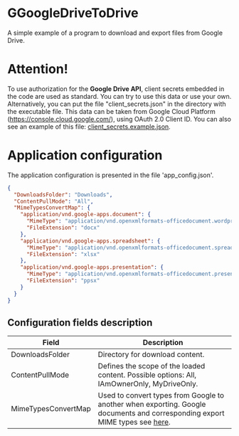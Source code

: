 # GGoogleDriveToDrive

A simple example of a program to download and export files from Google Drive.

# Attention!

To use authorization for the **Google Drive API**, client secrets embedded in the code are used as standard. You can try to use this data or use your own. Alternatively, you can put the file "client_secrets.json" in the directory with the executable file. This data can be taken from Google Cloud Platform (https://console.cloud.google.com/), using OAuth 2.0 Client ID. You can also see an example of this file: [client_secrets.example.json](https://github.com/DrGennadius/GGoogleDriveToDrive/blob/master/GGoogleDriveToDrive/client_secrets.example.json).


# Application configuration


The application configuration is presented in the file 'app_config.json'.


```json
{
  "DownloadsFolder": "Downloads",
  "ContentPullMode": "All",
  "MimeTypesConvertMap": {
    "application/vnd.google-apps.document": {
      "MimeType": "application/vnd.openxmlformats-officedocument.wordprocessingml.document",
      "FileExtension": "docx"
    },
    "application/vnd.google-apps.spreadsheet": {
      "MimeType": "application/vnd.openxmlformats-officedocument.spreadsheetml.sheet",
      "FileExtension": "xlsx"
    },
    "application/vnd.google-apps.presentation": {
      "MimeType": "application/vnd.openxmlformats-officedocument.presentationml.presentation",
      "FileExtension": "ppsx"
    }
  }
}
```


## Configuration fields description


| Field | Description |
| --- | --- |
| DownloadsFolder | Directory for download content. |
| ContentPullMode | Defines the scope of the loaded content. Possible options: All, IAmOwnerOnly, MyDriveOnly. |
| MimeTypesConvertMap | Used to convert types from Google to another when exporting. Google documents and corresponding export MIME types see [here](https://developers.google.com/drive/api/v3/ref-export-formats?hl=en). |

